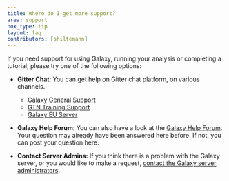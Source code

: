 ```yaml
---
title: Where do I get more support?
area: support
box_type: tip
layout: faq
contributors: [shiltemann]
---
```


If you need support for using Galaxy, running your analysis or completing a tutorial, please try one of the following options:

- **Gitter Chat**: You can get help on Gitter chat platform, on various channels.
  - [Galaxy General Support](https://gitter.im/galaxyproject/Lobby)
  - [GTN Training Support](https://gitter.im/Galaxy-Training-Network/Lobby)
  - [Galaxy EU Server](https://gitter.im/usegalaxy-eu/Lobby)

- **Galaxy Help Forum**: You can also have a look at the [Galaxy Help Forum](https://help.galaxyproject.org). Your question may already have been answered here before. If not, you can post your question here.

- **Contact Server Admins:** If you think there is a problem with the Galaxy server, or you would like to make a request, [contact the Galaxy server administrators]({{site.baseurl}}/faqs/galaxy/support_admins.html).

